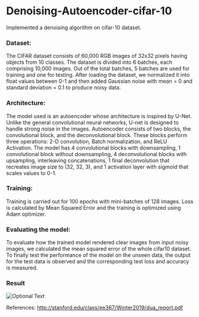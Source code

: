 # Denoising-Autoencoder-cifar-10
Implemented a denoising algorithm on cifar-10 dataset.

### Dataset:

The CIFAR dataset consists of 60,000  RGB images of 32x32 pixels having objects from 10 classes. The dataset is divided into 6 batches, each comprising 10,000 images. Out of the total batches, 5 batches are used for training and one for testing.
After loading the dataset, we normalized it into float values between 0-1 and then added Gaussian noise with mean = 0 and standard deviation = 0.1 to produce noisy data.

### Architecture:

The model used is an autoencoder whose architecture is inspired by U-Net. Unlike the general convolutional neural networks, U-net is designed to handle strong noise in the images.
Autoencoder consists of two blocks, the convolutional block, and the deconvolutional block.
These blocks perform three operations: 2-D convolution, Batch normalization, and ReLU Activation.
The model has 4 convolutional blocks with downsampling, 1 convolutional block without downsampling, 4 deconvolutional blocks with upsampling, interleaving concatenations, 1 final deconvolution that recreates image size to (32, 32, 3), and 1 activation layer with sigmoid that scales values to 0-1.

### Training:

Training is carried out for 100 epochs with mini-batches of 128 images. Loss is calculated by Mean Squared Error and the training is optimized using Adam optimizer. 

### Evaluating the model:

To evaluate how the trained model rendered clear images from input noisy images, we calculated the mean squared error of the whole cifar10 dataset. To finally test the performance of the model on the unseen data,  the output for the test data is observed and the corresponding test loss and accuracy is measured.

### Result

![Optional Text](../master/myFolder/image.png)


References:
http://stanford.edu/class/ee367/Winter2019/dua_report.pdf
